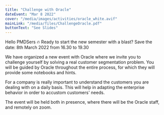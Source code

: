 ```yaml
---
title: "Challenge with Oracle"
dateEvent: "Mar 8 2022"
cover: "/media/images/activities/oracle_white.avif"
mainLink: "/media/files/ChallengeOracle.pdf"
buttonText: "See Slides"
---
```


Hello PMDSers 🔥
Ready to start the new semester with a blast?
Save the date: 8th March 2022 from 16.30 to 19.30

We have organized a new event with Oracle where we invite you to challenge yourself by solving a real customer segmentation problem.
You will be guided by Oracle throughout the entire process, for which they will provide some notebooks and hints.

For a company is really important to understand the customers you are dealing with on a daily basis.
This will help in adapting the enterprise behavior in order to accustom customers' needs.

The event will be held both in presence, where there will be the Oracle staff, and remotely on zoom.
